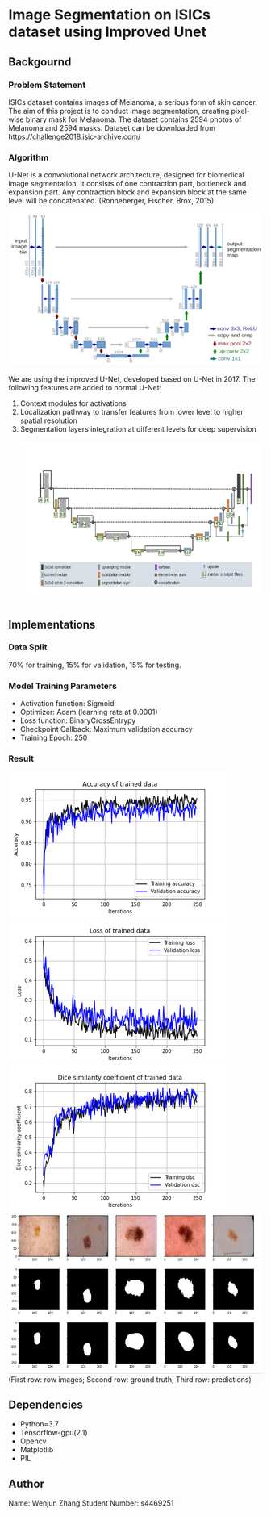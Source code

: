 # Image Segmentation on ISICs dataset using Improved Unet

## Backgournd
### Problem Statement
ISICs dataset contains images of Melanoma, a serious form of skin cancer. The aim of this project is to conduct image segmentation, creating pixel-wise binary mask for Melanoma. The dataset contains 2594 photos of Melanoma and 2594 masks. 
Dataset can be downloaded from https://challenge2018.isic-archive.com/

### Algorithm
U-Net is a convolutional network architecture, designed for biomedical image segmentation. It consists of one contraction part, bottleneck and expansion part. Any contraction block and expansion block at the same level will be concatenated. (Ronneberger, Fischer, Brox, 2015)
<br /><br /><a href="url"><img src="images/unet.png" height="300" width="600" ></a><br /><br />
We are using the improved U-Net, developed based on U-Net in 2017. The following features are added to normal U-Net:
1. Context modules for activations
2. Localization pathway to transfer features from lower level to higher spatial resolution
3. Segmentation layers integration at different levels for deep supervision
<br /><br /><a href="url"><img src="images/improved-unet.png" height="300" width="600" ></a><br /><br />

## Implementations
### Data Split
70% for training, 15% for validation, 15% for testing.

### Model Training Parameters
* Activation function: Sigmoid
* Optimizer: Adam (learning rate at 0.0001)
* Loss function: BinaryCrossEntrypy
* Checkpoint Callback: Maximum validation accuracy
* Training Epoch: 250

### Result
![Accuracy](images/acc1.png)
![Loss](images/loss1.png)
![dsc](images/dsc1.png)
![Predictions](images/predictions.png)<br />
(First row: row images; Second row: ground truth; Third row: predictions)

## Dependencies
* Python=3.7
* Tensorflow-gpu(2.1)
* Opencv
* Matplotlib
* PIL


## Author
Name: Wenjun Zhang
Student Number: s4469251
